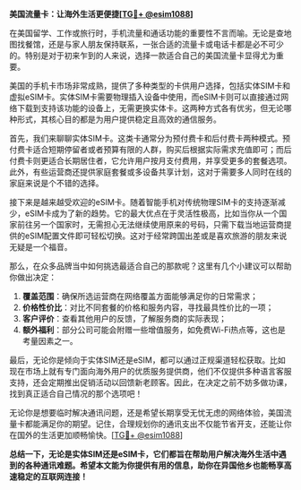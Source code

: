 **美国流量卡：让海外生活更便捷[[TG💪+ @esim1088](https://t.me/s/esim1088)]**

在美国留学、工作或旅行时，手机流量和通话功能的重要性不言而喻。无论是查地图找餐馆，还是与家人朋友保持联系，一张合适的流量卡或电话卡都是必不可少的。特别是对于初来乍到的人来说，选择一款适合自己的美国流量卡显得尤为重要。

美国的手机卡市场非常成熟，提供了多种类型的卡供用户选择，包括实体SIM卡和虚拟eSIM卡。实体SIM卡需要物理插入设备中使用，而eSIM卡则可以直接通过网络下载到支持该功能的设备上，无需更换实体卡。这两种方式各有优劣，但无论哪种形式，其核心目的都是为用户提供稳定且高效的通信服务。

首先，我们来聊聊实体SIM卡。这类卡通常分为预付费卡和后付费卡两种模式。预付费卡适合短期停留者或者预算有限的人群，购买后根据实际需求充值即可；而后付费卡则更适合长期居住者，它允许用户按月支付费用，并享受更多的套餐选项。此外，有些运营商还提供家庭套餐或多设备共享计划，这对于需要多人同时在线的家庭来说是个不错的选择。

接下来是越来越受欢迎的eSIM卡。随着智能手机对传统物理SIM卡的支持逐渐减少，eSIM卡成为了新的趋势。它的最大优点在于灵活性极高，比如当你从一个国家前往另一个国家时，无需担心无法继续使用原来的号码，只需下载当地运营商提供的eSIM配置文件即可轻松切换。这对于经常跨国出差或是喜欢旅游的朋友来说无疑是一个福音。

那么，在众多品牌当中如何挑选最适合自己的那款呢？这里有几个小建议可以帮助你做出决定：
1. **覆盖范围**：确保所选运营商在网络覆盖方面能够满足你的日常需求；
2. **价格性价比**：对比不同套餐的价格和服务内容，寻找最具性价比的一项；
3. **客户评价**：查看其他用户的反馈，了解服务商的实际表现；
4. **额外福利**：部分公司可能会附赠一些增值服务，如免费Wi-Fi热点等，这也是考量因素之一。

最后，无论你是倾向于实体SIM还是eSIM，都可以通过正规渠道轻松获取。比如现在市场上就有专门面向海外用户的优质服务提供商，他们不仅提供多种语言客服支持，还会定期推出促销活动以回馈新老顾客。因此，在决定之前不妨多做功课，找到真正适合自己情况的那个选项吧！

无论你是想要临时解决通讯问题，还是希望长期享受无忧无虑的网络体验，美国流量卡都能满足你的期望。记住，合理规划你的通讯支出不仅能节省开支，还能让你在国外的生活更加顺畅愉快。[[TG💪+ @esim1088](https://t.me/s/esim1088)]

**总结一下，无论是实体SIM还是eSIM卡，它们都旨在帮助用户解决海外生活中遇到的各种通讯难题。希望本文能为你提供有用的信息，助你在异国他乡也能畅享高速稳定的互联网连接！**